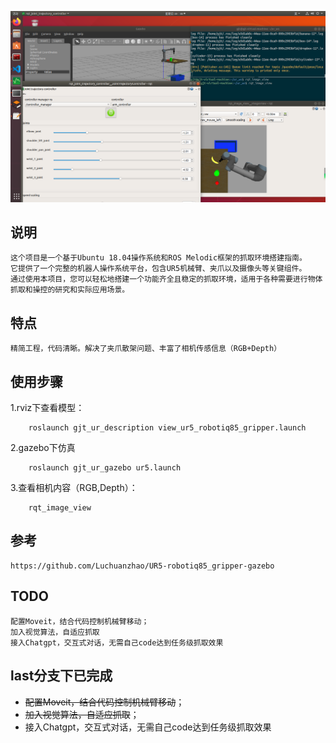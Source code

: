 ![整体环境](./image.png)
## 说明
    这个项目是一个基于Ubuntu 18.04操作系统和ROS Melodic框架的抓取环境搭建指南。
    它提供了一个完整的机器人操作系统平台，包含UR5机械臂、夹爪以及摄像头等关键组件。
    通过使用本项目，您可以轻松地搭建一个功能齐全且稳定的抓取环境，适用于各种需要进行物体抓取和操控的研究和实际应用场景。
## 特点
    精简工程，代码清晰。解决了夹爪散架问题、丰富了相机传感信息（RGB+Depth）
## 使用步骤

1.rviz下查看模型：  
```
    roslaunch gjt_ur_description view_ur5_robotiq85_gripper.launch
```
2.gazebo下仿真
```
    roslaunch gjt_ur_gazebo ur5.launch
```
3.查看相机内容（RGB,Depth）：
```
    rqt_image_view
```
## 参考
    https://github.com/Luchuanzhao/UR5-robotiq85_gripper-gazebo
## TODO
    配置Moveit，结合代码控制机械臂移动；
    加入视觉算法，自适应抓取
    接入Chatgpt，交互式对话，无需自己code达到任务级抓取效果
## last分支下已完成
- ~~配置Moveit，结合代码控制机械臂移动~~；
- ~~加入视觉算法，自适应抓取~~；
- 接入Chatgpt，交互式对话，无需自己code达到任务级抓取效果

